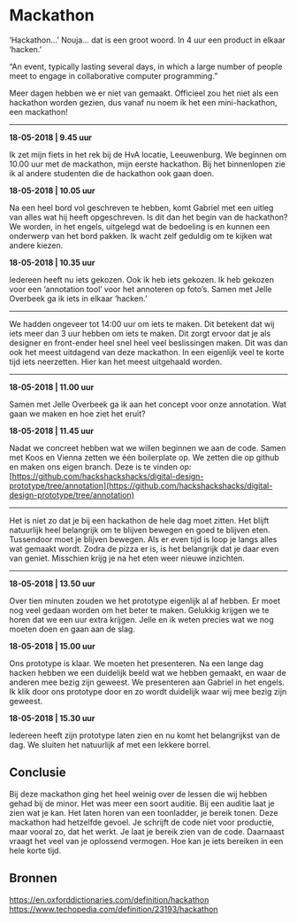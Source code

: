 # Mackathon

‘Hackathon…’ Nouja… dat is een groot woord. In 4 uur een product in elkaar ‘hacken.’

“An event, typically lasting several days, in which a large number of people meet to engage in collaborative computer programming.”

Meer dagen hebben we er niet van gemaakt. Officieel zou het niet als een hackathon worden gezien, dus vanaf nu noem ik het een mini-hackathon, een mackathon!

---

**18-05-2018 | 9.45 uur**

Ik zet mijn fiets in het rek bij de HvA locatie, Leeuwenburg. We beginnen om 10.00 uur met de mackathon, mijn eerste hackathon. Bij het binnenlopen zie ik al andere studenten die de hackathon ook gaan doen. 

**18-05-2018 | 10.05 uur**

Na een heel bord vol geschreven te hebben, komt Gabriel met een uitleg van alles wat hij heeft opgeschreven. Is dit dan het begin van de hackathon? We worden, in het engels, uitgelegd wat de bedoeling is en kunnen een onderwerp van het bord pakken. Ik wacht zelf geduldig om te kijken wat andere kiezen.

**18-05-2018 | 10.35 uur**

Iedereen heeft nu iets gekozen. Ook ik heb iets gekozen. Ik heb gekozen voor een ‘annotation tool’ voor het annoteren op foto’s. Samen met Jelle Overbeek ga ik iets in elkaar ‘hacken.’

---

We hadden ongeveer tot 14:00 uur om iets te maken. Dit betekent dat wij iets meer dan 3 uur hebben om iets te maken. Dit zorgt ervoor dat je als designer en front-ender heel snel heel veel beslissingen maken. Dit was dan ook het meest uitdagend van deze mackathon. In een eigenlijk veel te korte tijd iets neerzetten. Hier kan het meest uitgehaald worden. 

---

**18-05-2018 | 11.00 uur**

Samen met Jelle Overbeek ga ik aan het concept voor onze annotation. Wat gaan we maken en hoe ziet het eruit?

**18-05-2018 | 11.45 uur**

Nadat we concreet hebben wat we willen beginnen we aan de code. Samen met Koos en Vienna zetten we één boilerplate op. We zetten die op github en maken ons eigen branch. Deze is te vinden op: [https://github.com/hackshackshacks/digital-design-prototype/tree/annotation](https://github.com/hackshackshacks/digital-design-prototype/tree/annotation)

---

Het is niet zo dat je bij een hackathon de hele dag moet zitten. Het blijft natuurlijk heel belangrijk om te blijven bewegen en goed te blijven eten. Tussendoor moet je blijven bewegen. Als er even tijd is loop je langs alles wat gemaakt wordt. Zodra de pizza er is, is het belangrijk dat je daar even van geniet. Misschien krijg je na het eten weer nieuwe inzichten.

---

**18-05-2018 | 13.50 uur**

Over tien minuten zouden we het prototype eigenlijk al af hebben. Er moet nog veel gedaan worden om het beter te maken. Gelukkig krijgen we te horen dat we een uur extra krijgen. Jelle en ik weten precies wat we nog moeten doen en gaan aan de slag. 

**18-05-2018 | 15.00 uur**

Ons prototype is klaar. We moeten het presenteren. Na een lange dag hacken hebben we een duidelijk beeld wat we hebben gemaakt, en waar de anderen mee bezig zijn geweest. We presenteren aan Gabriel in het engels. Ik klik door ons prototype door en zo wordt duidelijk waar wij mee bezig zijn geweest. 

**18-05-2018 | 15.30 uur**

Iedereen heeft zijn prototype laten zien en nu komt het belangrijkst van de dag. We sluiten het natuurlijk af met een lekkere borrel.

## Conclusie

Bij deze mackathon ging het heel weinig over de lessen die wij hebben gehad bij de minor. Het was meer een soort auditie. Bij een auditie laat je zien wat je kan. Het laten horen van een toonladder, je bereik tonen. Deze mackathon had hetzelfde gevoel. Je schrijft de code niet voor productie, maar vooral zo, dat het werkt. Je laat je bereik zien van de code. Daarnaast vraagt het veel van je oplossend vermogen. Hoe kan je iets bereiken in een hele korte tijd. 

## Bronnen

https://en.oxforddictionaries.com/definition/hackathon
https://www.techopedia.com/definition/23193/hackathon

